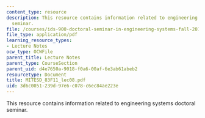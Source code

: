 ```yaml
---
content_type: resource
description: This resource contains information related to engineering systems doctoral
  seminar.
file: /courses/ids-900-doctoral-seminar-in-engineering-systems-fall-2011/3d6c0051239d97e6c078c6ec84ae223e_MITESD_83F11_lec08.pdf
file_type: application/pdf
learning_resource_types:
- Lecture Notes
ocw_type: OCWFile
parent_title: Lecture Notes
parent_type: CourseSection
parent_uid: d4e7650a-9018-f0a6-00af-6e3ab61abeb2
resourcetype: Document
title: MITESD_83F11_lec08.pdf
uid: 3d6c0051-239d-97e6-c078-c6ec84ae223e
---
```

This resource contains information related to engineering systems doctoral seminar.

